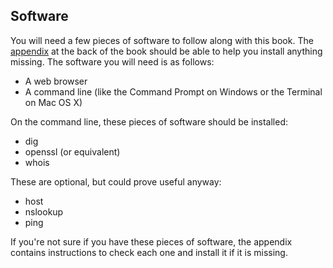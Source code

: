 ## Software

You will need a few pieces of software to follow along with this book. The [appendix](#appendix) at the back of the book should be able to help you install anything missing. The software you will need is as follows:

* A web browser
* A command line (like the Command Prompt on Windows or the Terminal on Mac OS X)

On the command line, these pieces of software should be installed:

* dig
* openssl (or equivalent)
* whois

These are optional, but could prove useful anyway:

* host
* nslookup
* ping

If you're not sure if you have these pieces of software, the appendix contains instructions to check each one and install it if it is missing.

